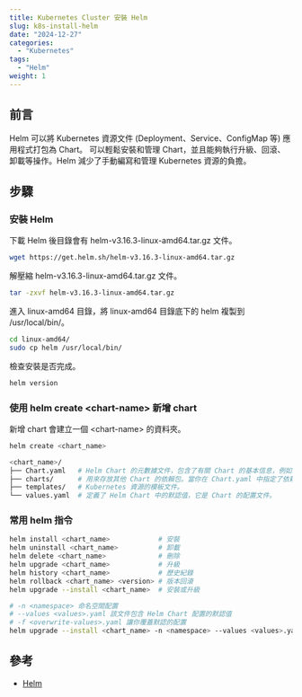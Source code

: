 ```yaml
---
title: Kubernetes Cluster 安裝 Helm
slug: k8s-install-helm
date: "2024-12-27"
categories:
  - "Kubernetes"
tags:
  - "Helm"
weight: 1
---
```


## 前言

Helm 可以將 Kubernetes 資源文件 (Deployment、Service、ConfigMap 等) 應用程式打包為 Chart。
可以輕鬆安裝和管理 Chart，並且能夠執行升級、回滾、卸載等操作。Helm 減少了手動編寫和管理 Kubernetes 資源的負擔。

## 步驟

### 安裝 Helm

下載 Helm 後目錄會有 helm-v3.16.3-linux-amd64.tar.gz 文件。

```bash
wget https://get.helm.sh/helm-v3.16.3-linux-amd64.tar.gz
```

解壓縮 helm-v3.16.3-linux-amd64.tar.gz 文件。

```bash
tar -zxvf helm-v3.16.3-linux-amd64.tar.gz
```

進入 linux-amd64 目錄，將 linux-amd64 目錄底下的 helm 複製到 /usr/local/bin/。

```bash
cd linux-amd64/
sudo cp helm /usr/local/bin/
```

檢查安裝是否完成。

```bash
helm version
```

### 使用 helm create \<chart-name\> 新增 chart

新增 chart 會建立一個 \<chart-name\> 的資料夾。 </br>

```bash
helm create <chart_name>

<chart_name>/
├── Chart.yaml   # Helm Chart 的元數據文件，包含了有關 Chart 的基本信息，例如名稱、版本、描述等。
├── charts/      # 用來存放其他 Chart 的依賴包。當你在 Chart.yaml 中指定了依賴關係時，這些依賴會被下載並放到這個目錄中。
├── templates/   # Kubernetes 資源的模板文件。
└── values.yaml  # 定義了 Helm Chart 中的默認值，它是 Chart 的配置文件。
```

### 常用 helm 指令

```bash
helm install <chart_name>            # 安裝
helm uninstall <chart_name>          # 卸載
helm delete <chart_name>             # 刪除
helm upgrade <chart_name>            # 升級
helm history <chart_name>            # 歷史紀錄
helm rollback <chart_name> <version> # 版本回滾
helm upgrade --install <chart_name>  # 安裝或升級

# -n <namespace> 命名空間配置
# --values <values>.yaml 該文件包含 Helm Chart 配置的默認值
# -f <overwrite-values>.yaml 讓你覆蓋默認的配置
helm upgrade --install <chart_name> -n <namespace> --values <values>.yaml -f <overwrite-values>.yaml
```

## 參考

- [Helm](https://helm.sh/)

